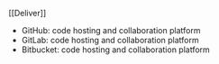 [[Deliver]]
-   GitHub: code hosting and collaboration platform
-   GitLab: code hosting and collaboration platform
-   Bitbucket: code hosting and collaboration platform